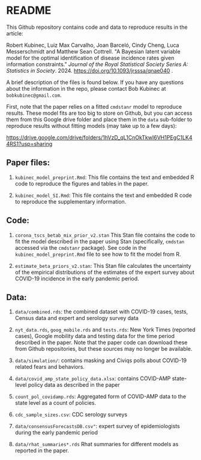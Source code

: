 # README

This Github repository contains code and data to reproduce results in the article:

Robert Kubinec, Luiz Max Carvalho, Joan Barceló, Cindy Cheng, Luca Messerschmidt and Matthew Sean Cottrell. "A Bayesian latent variable model for the optimal identification of disease incidence rates given information constraints." *Journal of the Royal Statistical Society Series A: Statistics in Society*. 2024. https://doi.org/10.1093/jrsssa/qnae040 .

A brief description of the files is found below. If you have any questions about the information in the repo, please contact Bob Kubinec at `bobkubinec@gmail.com`.

First, note that the paper relies on a fitted `cmdstanr` model to reproduce results. These model fits are too big to store on Github, but you can access them from this Google drive folder and place them in the `data` sub-folder to reproduce results without fitting models (may take up to a few days):

https://drive.google.com/drive/folders/1hVzD_qL1CnOkTkwI6VH1PEgC1LK44RS1?usp=sharing

## Paper files:

1. `kubinec_model_preprint.Rmd`: This file contains the text and embedded R code to reproduce the figures and tables in the paper.

2. `kubinec_model_SI.Rmd`: This file contains the text and embedded R code to reproduce the supplementary information.

## Code:

1. `corona_tscs_betab_mix_prior_v2.stan` This Stan file contains the code to fit the model described in the paper using Stan (specifically, `cmdstan` accessed via the `cmdstanr` package). See code in the `kubinec_model_preprint.Rmd` file to see how to fit the model from R.

2. `estimate_beta_priors_v2.stan`: This Stan file calculates the uncertainty of the empirical distributions of the estimates of the expert survey about COVID-19 incidence in the early pandemic period.

## Data:

1. `data/combined.rds`: the combined dataset with COVID-19 cases, tests, Census data and expert and serology survey data

2. `nyt_data.rds`, `goog_mobile.rds` and `tests.rds`: New York Times (reported cases), Google mobility data and testing data for the time period described in the paper. Note that the paper code can download these from Github repositories, but these sources may no longer be available.

3. `data/simulation/`: contains masking and Civiqs polls about COVID-19 related fears and behaviors.

4. `data/covid_amp_state_policy_data.xlsx`: contains COVID-AMP state-level policy data as described in the paper

5. `count_pol_covidamp.rds`: Aggregated form of COVID-AMP data to the state level as a count of policies.

6. `cdc_sample_sizes.csv`: CDC serology surveys

7. `data/consensusForecastsDB.csv"`: expert survey of epidemiologists during the early pandemic period

8. `data/rhat_summaries*.rds` Rhat summaries for different models as reported in the paper.



